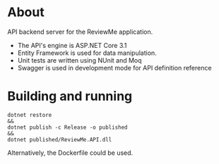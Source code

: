 # About
API backend server for the ReviewMe application.

* The API's engine is ASP.NET Core 3.1
* Entity Framework is used for data manipulation.
* Unit tests are written using NUnit and Moq
* Swagger is used in development mode for API definition reference

# Building and running
```
dotnet restore
&&
dotnet publish -c Release -o published
&&
dotnet published/ReviewMe.API.dll
```
Alternatively, the Dockerfile could be used.
